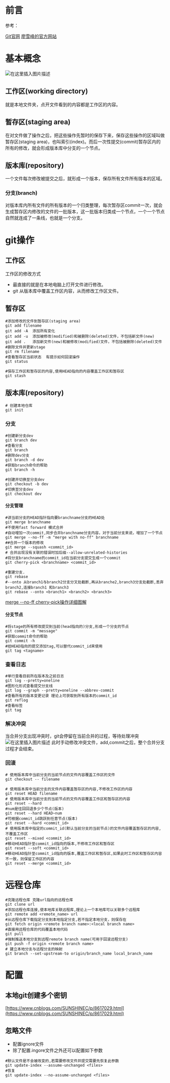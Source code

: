 # 前言

参考：

[Git官网](https://git-scm.com/docs)
[廖雪峰的官方网站](https://www.liaoxuefeng.com/wiki/896043488029600/896067008724000)

# 基本概念
![在这里插入图片描述](https://img-blog.csdnimg.cn/20200517000518601.png?x-oss-process=image/watermark,type_ZmFuZ3poZW5naGVpdGk,shadow_10,text_aHR0cHM6Ly9ibG9nLmNzZG4ubmV0L3FxXzIzMTQ2MzY3,size_16,color_FFFFFF,t_70)
## 工作区(working directory)
就是本地文件夹，点开文件看到的内容都是工作区的内容。
## 暂存区(staging area)
在对文件做了操作之后，把这些操作先暂时的保存下来，保存这些操作的区域叫做暂存区(staging area)，也叫索引(index)。而后一次性提交(commit)暂存区内的所有的修改，就会形成版本库中分支的一个节点。
## 版本库(repository)
一个文件每次修改被提交之后，就形成一个版本，保存所有文件所有版本的区域。
### 分支(branch)
对版本库内所有文件的所有版本的一个归类整理，每次暂存区commit一次，就会生成暂存区内修改的文件的一批版本，这一批版本归类成一个节点，一个一个节点自然就连成了一条线，也就是一个分支。
# git操作
## 工作区
工作区的修改方式
- 最直接的就是在本地电脑上打开文件进行修改。
- git 从版本库中覆盖工作区内容，从而修改工作区文件。

## 暂存区
```shell
#添加修改的文件到暂存区(staging area)
git add filename
git add -A  添加所有变化
git add -u  添加被修改(modified)和被删除(deleted)文件，不包括新文件(new)
git add .   添加新文件(new)和被修改(modified)文件，不包括被删除(deleted)文件
#删除文件并更新stage
git rm filename
#查看暂存区当前状态  有提示如何回滚操作
git status

#保存工作区和暂存区的内容,使用HEAD指向的内容覆盖工作区和暂存区
git stash
```

## 版本库(repository)
```shell
# 创建本地仓库
git init
```

### 分支

```shell
#创建新分支dev
git branch dev
#查看分支
git branch
#删除dev分支
git branch -d dev
#获取branch命令的帮助
git branch -h

#创建并切换至分支dev
git checkout -b dev
#切换至分支dev
git checkout dev
```
#### 分支管理
```shell
#讲当前分支的HEAD指针指向要branchname分支的HEAD处
git merge branchname
#不使用fast forward 模式合并
#自动增加一次commit,同步合并branchname分支内容，对于当前分支来说，增加了一个节点
git merge --no-ff -m "merge with no-ff" branchname
##合并一个版本的修改
git merge --squash <commit_id>
# 合并出现没有关联的错误时加后缀--allow-unrelated-histories
#将分支branchname的commit_id在当前分支提交生成一个commit
git cherry-pick <branchname> <commit_id>

#重建分支.
git rebase 
#--onto 从branch1与branch2分支分叉处截断,再从branche2,branch3分支处截断,丢弃branch2,连接branch1 和branch3
git rebase --onto <branch1> <branch2> <branch3>
```
[merge --no-ff cherry-pick操作详细图解](https://editor.csdn.net/md/?articleId=103032475)

#### 分支节点
```shell
#将stage的所有修改提交到当前(head指向的)分支,形成一个分支的节点
git commit -m "message"
#获取commit命令的帮助
git commit -h
#给HEAD指向的提交添加tag,可以替代commit_id来使用
git tag <tagname>
```
### 查看日志
```shell
#单行查看目前所在版本及之前日志
git log --pretty=oneline
#图形化形式查看提交分支线
git log --graph --pretty=oneline --abbrev-commit
#查看所有的版本变更记录 理论上可获取到所有版本的commit_id
git reflog 
#查看标签
git tag
```
### 解决冲突
当合并分支出现冲突时，git会停留在当前合并的过程，等待处理冲突
![在这里插入图片描述](https://img-blog.csdnimg.cn/20200517213451985.png)
此时手动修改冲突文件，add,commit之后，整个合并分支过程才会结束。
### 回滚
```shell
# 使用版本库中当前分支的当前节点的文件内容覆盖工作区的文件
git checkout -- filename

# 使用版本库中当前分支的文件内容覆盖暂存区的内容,不修改工作区的内容
git reset HEAD filename
# 使用版本库中当前分支的当前节点的文件内容覆盖工作区和暂存区的内容
git reset --hard
#num是往回回退多少个节点(版本)
git reset --hard HEAD~num  
#可根据commit_id跳跃到任意节点(版本)
git reset --hard <commit_id> 
# 使用版本库中指定的commit_id(默认当前分支的当前节点)的文件内容覆盖暂存区的内容,不覆盖工作区
git reset --mixed <commit_id>
#移动HEAD指针至commit_id指向的版本,不修改工作区和暂存区
git reset --soft <commit_id>
#移动HEAD指针至commit_id指向的版本,覆盖工作区和暂存区,如果此时工作区和暂存区内容不一致，则保留工作区的内容
git reset --merge <commit_id>
```
# 远程仓库
```shell
#克隆远程仓库 克隆url指向的远程仓库
git clone url
#添加远程仓库连接,使本地库关联远程库,理论上一个本地库可以关联多个远程库
git remote add <remote_name> url
#从远程仓库下载指定分支到本地指定分支,若不指定本地分支，则保存在
git fetch origin <remote branch name>:<local branch name>
#直接用远程仓库的代码覆盖本地代码
git pull 
#强制推送本地分支到远程remote branch name(可用于回滚远程分支)
git push -f origin <remote branch name>
# 建立本地分支与远程分支的映射
git branch --set-upstream-to origin/branch_name local_branch_name
```

# 配置

## 本地git创建多个密钥
[https://www.cnblogs.com/SUNSHINEC/p/8617029.html](https://www.cnblogs.com/SUNSHINEC/p/8617029.html)

## 忽略文件
- 配置ignore文件
- 除了配置.ingore文件之外还可以配置如下参数
```shell
#默认文件是不会被改变的,若需要修改文件并提交需要先恢复此参数
git update-index --assume-unchanged <files>
#恢复
git update-index --no-assume-unchanged <files>
```